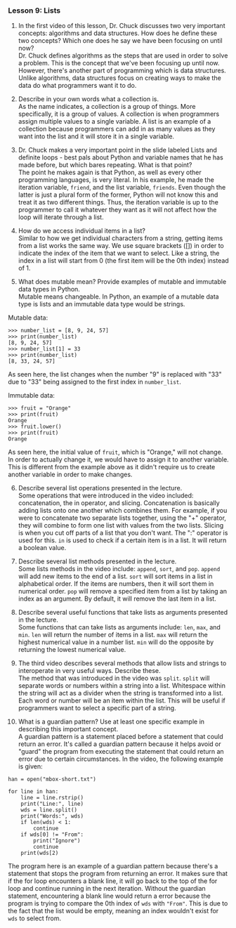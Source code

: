 ### Lesson 9: Lists

1. In the first video of this lesson, Dr. Chuck discusses two very important concepts: algorithms and data structures. How does he define these two concepts? Which one does he say we have been focusing on until now?\
Dr. Chuck defines algorithms as the steps that are used in order to solve a problem. This is the concept that we've been focusing up until now. However, there's another part of programming which is data structures. Unlike algorithms, data structures focus on creating ways to make the data do what programmers want it to do.

2. Describe in your own words what a collection is.\
As the name indicates, a collection is a group of things. More specifically, it is a group of values. A collection is when programmers assign multiple values to a single variable. A list is an example of a collection because programmers can add in as many values as they want into the list and it will store it in a single variable.

3. Dr. Chuck makes a very important point in the slide labeled Lists and definite loops - best pals about Python and variable names that he has made before, but which bares repeating. What is that point?\
The point he makes again is that Python, as well as every other programming languages, is very literal. In his example, he made the iteration variable, `friend`, and the list variable, `friends`. Even though the latter is just a plural form of the former, Python will not know this and treat it as two different things. Thus, the iteration variable is up to the programmer to call it whatever they want as it will not affect how the loop will iterate through a list.

4. How do we access individual items in a list?\
Similar to how we get individual characters from a string, getting items from a list works the same way. We use square brackets ([]) in order to indicate the index of the item that we want to select. Like a string, the index in a list will start from 0 (the first item will be the 0th index) instead of 1.  

5. What does mutable mean? Provide examples of mutable and immutable data types in Python.\
Mutable means changeable. In Python, an example of a mutable data type is lists and an immutable data type would be strings.

Mutable data:
```
>>> number_list = [8, 9, 24, 57]
>>> print(number_list)
[8, 9, 24, 57]
>>> number_list[1] = 33
>>> print(number_list)
[8, 33, 24, 57]
```
As seen here, the list changes when the number "9" is replaced with "33" due to "33" being assigned to the first index in `number_list`.

Immutable data:
```
>>> fruit = "Orange"
>>> print(fruit)
Orange
>>> fruit.lower()
>>> print(fruit)
Orange
```
As seen here, the initial value of `fruit`, which is "Orange," will not change. In order to actually change it, we would have to assign it to another variable. This is different from the example above as it didn't require us to create another variable in order to make changes.

6. Describe several list operations presented in the lecture.\
Some operations that were introduced in the video included:  concatenation, the in operator, and slicing. Concatenation is basically adding lists onto one another which combines them. For example, if you were to concatenate two separate lists together, using the "+" operator, they will combine to form one list with values from the two lists. Slicing is when you cut off parts of a list that you don't want. The ":" operator is used for this. `in` is used to check if a certain item is in a list. It will return a boolean value.

7. Describe several list methods presented in the lecture.\
Some lists methods in the video include: `append`, `sort`, and `pop`. `append` will add new items to the end of a list. `sort` will sort items in a list in alphabetical order. If the items are numbers, then it will sort them in numerical order. `pop` will remove a specified item from a list by taking an index as an argument. By default, it will remove the last item in a list.

8. Describe several useful functions that take lists as arguments presented in the lecture.\
Some functions that can take lists as arguments include: `len`, `max`, and `min`. `len` will return the number of items in a list. `max` will return the highest numerical value in a number list. `min` will do the opposite by returning the lowest numerical value.

9. The third video describes several methods that allow lists and strings to interoperate in very useful ways. Describe these.\
The method that was introduced in the video was `split`. `split` will separate words or numbers within a string into a list. Whitespace within the string will act as a divider when the string is transformed into a list. Each word or number will be an item within the list. This will be useful if programmers want to select a specific part of a string.

10. What is a guardian pattern? Use at least one specific example in describing this important concept.\
A guardian pattern is a statement placed before a statement that could return an error. It's called a guardian pattern because it helps avoid or "guard" the program from executing the statement that could return an error due to certain circumstances. In the video, the following example is given:

```       
han = open("mbox-short.txt")

for line in han:
    line = line.rstrip()
    print("Line:", line)
    wds = line.split()
    print("Words:", wds)
    if len(wds) < 1:
        continue
    if wds[0] != "From":
        print("Ignore")
        continue
    print(wds[2)
```
The program here is an example of a guardian pattern because there's a statement that stops the program from returning an error. It makes sure that if the for loop encounters a blank line, it will go back to the top of the for loop and continue running in the next iteration. Without the guardian statement, encountering a blank line would return a error because the program is trying to compare the 0th index of `wds` with `"From"`. This is due to the fact that the list would be empty, meaning an index wouldn't exist for `wds` to select from. 
